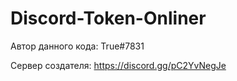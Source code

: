 # Discord-Token-Onliner

Автор данного кода: True#7831

Сервер создателя: https://discord.gg/pC2YvNegJe
